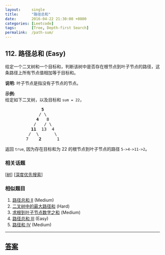 ```yaml
---
layout:     single
title:      "路径总和"
date:       2016-04-22 21:30:00 +0800
categories: [Leetcode]
tags:       [Tree, Depth-first Search]
permalink:  /path-sum/
---
```


## 112. 路径总和 (Easy)

<p>给定一个二叉树和一个目标和，判断该树中是否存在根节点到叶子节点的路径，这条路径上所有节点值相加等于目标和。</p>

<p><strong>说明:</strong>&nbsp;叶子节点是指没有子节点的节点。</p>

<p><strong>示例:</strong>&nbsp;<br>
给定如下二叉树，以及目标和 <code>sum = 22</code>，</p>

<pre>              <strong>5</strong>
             / \
            <strong>4 </strong>  8
           /   / \
          <strong>11 </strong> 13  4
         /  \      \
        7    <strong>2</strong>      1
</pre>

<p>返回 <code>true</code>, 因为存在目标和为 22 的根节点到叶子节点的路径 <code>5-&gt;4-&gt;11-&gt;2</code>。</p>

### 相关话题
  [[树](https://github.com/openset/leetcode/tree/master/tag/tree/README.md)]
  [[深度优先搜索](https://github.com/openset/leetcode/tree/master/tag/depth-first-search/README.md)]

### 相似题目
  1. [路径总和 II](/path-sum-ii) (Medium)
  1. [二叉树中的最大路径和](/binary-tree-maximum-path-sum) (Hard)
  1. [求根到叶子节点数字之和](/sum-root-to-leaf-numbers) (Medium)
  1. [路径总和 III](/path-sum-iii) (Easy)
  1. [路径和 IV](/path-sum-iv) (Medium)

---

## [答案](https://github.com/openset/leetcode/tree/master/problems/path-sum)
